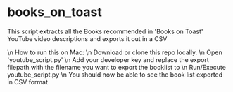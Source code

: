 # books_on_toast
This script extracts all the Books recommended in 'Books on Toast' YouTube video descriptions and exports it out in a CSV

\n How to run this on Mac:
  \n Download or clone this repo locally.
  \n Open 'youtube_script.py'
  \n Add your developer key and replace the export filepath with the filename you want to export the booklist to
  \n Run/Execute youtube_script.py
  \n You should now be able to see the book list exported in CSV format
